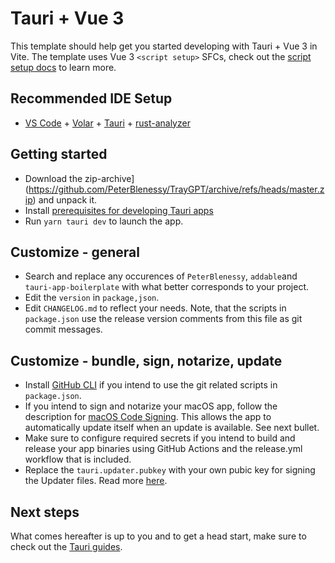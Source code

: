 # Tauri + Vue 3

This template should help get you started developing with Tauri + Vue 3 in Vite. The template uses Vue 3 `<script setup>` SFCs, check out the [script setup docs](https://v3.vuejs.org/api/sfc-script-setup.html#sfc-script-setup) to learn more.

## Recommended IDE Setup

- [VS Code](https://code.visualstudio.com/) + [Volar](https://marketplace.visualstudio.com/items?itemName=Vue.volar) + [Tauri](https://marketplace.visualstudio.com/items?itemName=tauri-apps.tauri-vscode) + [rust-analyzer](https://marketplace.visualstudio.com/items?itemName=rust-lang.rust-analyzer)

## Getting started

* Download the zip-archive](https://github.com/PeterBlenessy/TrayGPT/archive/refs/heads/master.zip) and unpack it.
* Install [prerequisites for developing Tauri apps](https://tauri.app/v1/guides/getting-started/prerequisites)
* Run `yarn tauri dev` to launch the app.

## Customize - general

* Search and replace any occurences of `PeterBlenessy`, `addable`and `tauri-app-boilerplate` with what better corresponds to your project.
* Edit the `version` in `package,json`.
* Edit `CHANGELOG.md` to reflect your needs. Note, that the scripts in `package.json` use the release version comments from this file as git commit messages.

## Customize - bundle, sign, notarize, update
* Install [GitHub CLI](https://cli.github.com) if you intend to use the git related scripts in `package.json`.
* If you intend to sign and notarize your macOS app, follow the description for [macOS Code Signing](https://tauri.app/v1/guides/distribution/sign-macos). This allows the app to automatically update itself when an update is available. See next bullet.
* Make sure to configure required secrets if you intend to build and release your app binaries using GitHub Actions and the release.yml workflow that is included.
* Replace the `tauri.updater.pubkey` with your own pubic key for signing the Updater files. Read more [here](https://tauri.app/v1/guides/distribution/updater).

## Next steps
What comes hereafter is up to you and to get a head start, make sure to check out the [Tauri guides](https://tauri.app/v1/guides/).